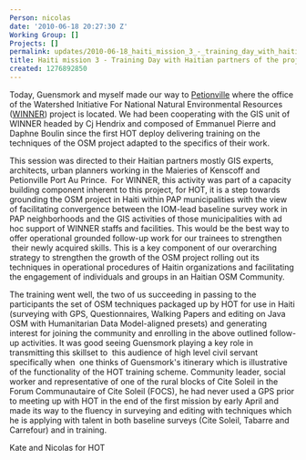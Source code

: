 ```yaml
---
Person: nicolas
date: '2010-06-18 20:27:30 Z'
Working Group: []
Projects: []
permalink: updates/2010-06-18_haiti_mission_3_-_training_day_with_haitian_partners_of_the_project_winner
title: Haiti mission 3 - Training Day with Haitian partners of the project WINNER
created: 1276892850
---
```

<p>Today, Guensmork and myself made our way to <a href="http://en.wikipedia.org/wiki/P%C3%A9tionville">Petionville</a> where the office of the Watershed Initiative For National Natural Environmental Resources (<a href="http://www.winner.ht/">WINNER</a>) project is located. We had been cooperating with the GIS unit of WINNER headed by Cj Hendrix and composed of Emmanuel Pierre and Daphne Boulin since the first HOT deploy delivering training on the techniques of the OSM project adapted to the specifics of their work.</p><p>This session was directed to their Haitian partners mostly GIS experts, architects, urban planners working in the Maieries of Kenscoff and Petionville Port Au Prince. &nbsp;For WINNER, this activity was part of a capacity building component inherent to this project, for HOT, it is a step towards grounding the OSM project in Haiti within PAP municipalities with the view of facilitating convergence between the IOM-lead baseline survey work in PAP neighborhoods and the GIS activities of those municipalities with ad hoc support of WINNER staffs and facilities. This would be the best way to offer operational grounded follow-up work for our trainees to strengthen &nbsp;their newly acquired skills. This is a key component of our overarching strategy to strengthen the growth of the OSM project rolling out its techniques in operational procedures of Haitin organizations and facilitating the engagement of individuals and groups in an Haitian OSM Community.</p><p>The training went well, the two of us succeeding in passing to the participants the set of OSM techniques packaged up by HOT for use in Haiti (surveying with GPS, Questionnaires, Walking Papers and editing on Java OSM with Humanitarian Data Model-aligned presets) and generating interest for joining the community and enrolling in the above outlined follow-up activities. It was good seeing Guensmork playing a key role in transmitting this skillset to &nbsp;this audience of high level civil servant specifically when &nbsp;one thinks of Guensmork's itinerary which is illustrative of the functionality of the HOT training scheme. Community leader, social worker and representative of one of the rural blocks of Cite Soleil in the Forum Communautaire of Cite Soleil (FOCS), he had never used a GPS prior to meeting up with HOT in the end of the first mission by early April and made its way to the fluency in surveying and editing with techniques which he is applying with talent in both baseline surveys (Cite Soleil, Tabarre and Carrefour) and in training.</p><p>Kate and Nicolas for HOT</p>
